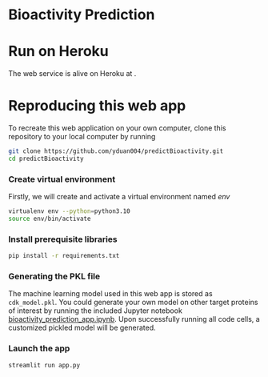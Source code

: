 # Bioactivity Prediction


# Run on Heroku
The web service is alive on Heroku at . 

# Reproducing this web app
To recreate this web application on your own computer, clone this repository to your local computer by running
```sh
git clone https://github.com/yduan004/predictBioactivity.git
cd predictBioactivity
```

### Create virtual environment
Firstly, we will create and activate a virtual environment named *env*
```sh
virtualenv env --python=python3.10
source env/bin/activate 
```
### Install prerequisite libraries

```sh
pip install -r requirements.txt
```

### Generating the PKL file

The machine learning model used in this web app is stored as `cdk_model.pkl`. You could generate your own model on other target proteins of interest by running the included Jupyter notebook [bioactivity_prediction_app.ipynb](https://github.com/yduan004/predictBioactivity/blob/main/bioactivity_prediction_app.ipynb). Upon successfully running all code cells, a customized pickled model will be generated. 

###  Launch the app

```
streamlit run app.py
```
